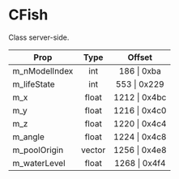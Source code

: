 # CFish

Class server-side.

|Prop|Type|Offset|
|---|:-:|:-:|
|m_nModelIndex|int|186 \| 0xba|
|m_lifeState|int|553 \| 0x229|
|m_x|float|1212 \| 0x4bc|
|m_y|float|1216 \| 0x4c0|
|m_z|float|1220 \| 0x4c4|
|m_angle|float|1224 \| 0x4c8|
|m_poolOrigin|vector|1256 \| 0x4e8|
|m_waterLevel|float|1268 \| 0x4f4|
